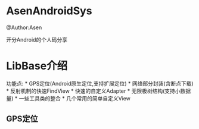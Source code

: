 # AsenAndroidSys
@Author:Asen

开分Android的个人码分享


LibBase介绍
======
功能点:
    * GPS定位(Android原生定位,支持扩展定位)
    * 网络部分封装(含断点下载)
    * 反射机制的快速FindView
    * 快速的自定义Adapter
    * 无限极树结构(支持小数据量)
    * 一些工具类的整合
    * 几个常用的简单自定义View
    
## GPS定位
    
